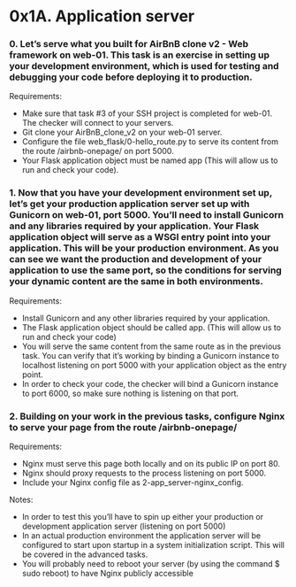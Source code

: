 # 0x1A. Application server

### 0. Let’s serve what you built for AirBnB clone v2 - Web framework on web-01. This task is an exercise in setting up your development environment, which is used for testing and debugging your code before deploying it to production.

Requirements:

 *   Make sure that task #3 of your SSH project is completed for web-01. The checker will connect to your servers.
 *   Git clone your AirBnB_clone_v2 on your web-01 server.
 *   Configure the file web_flask/0-hello_route.py to serve its content from the route /airbnb-onepage/ on port 5000.
 *   Your Flask application object must be named app (This will allow us to run and check your code).


### 1. Now that you have your development environment set up, let’s get your production application server set up with Gunicorn on web-01, port 5000. You’ll need to install Gunicorn and any libraries required by your application. Your Flask application object will serve as a WSGI entry point into your application. This will be your production environment. As you can see we want the production and development of your application to use the same port, so the conditions for serving your dynamic content are the same in both environments.

Requirements:

 *   Install Gunicorn and any other libraries required by your application.
 *   The Flask application object should be called app. (This will allow us to run and check your code)
 *   You will serve the same content from the same route as in the previous task. You can verify that it’s working by binding a Gunicorn instance to localhost listening on port 5000 with your application object as the entry point.
 *   In order to check your code, the checker will bind a Gunicorn instance to port 6000, so make sure nothing is listening on that port.


### 2. Building on your work in the previous tasks, configure Nginx to serve your page from the route /airbnb-onepage/

Requirements:

 *   Nginx must serve this page both locally and on its public IP on port 80.
 *   Nginx should proxy requests to the process listening on port 5000.
 *   Include your Nginx config file as 2-app_server-nginx_config.

Notes:

 *   In order to test this you’ll have to spin up either your production or development application server (listening on port 5000)
 *   In an actual production environment the application server will be configured to start upon startup in a system initialization script. This will be covered in the advanced tasks.
 *   You will probably need to reboot your server (by using the command $ sudo reboot) to have Nginx publicly accessible

